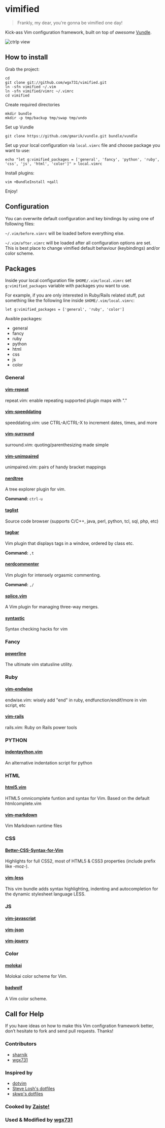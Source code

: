vimified
========

> Frankly, my dear, you're gonna be vimified one day!

Kick-ass Vim configuration framework, built on top of *awesome* [Vundle](https://github.com/gmarik/vundle). 

![ctrlp view](http://f.cl.ly/items/3a0X3F3x3r0K1n1u1Y2r/vimified.png)

How to install
--------------

Grab the project:

    cd 
    git clone git://github.com/wgx731/vimified.git
    ln -sfn vimified ~/.vim
    ln -sfn vimified/vimrc ~/.vimrc
    cd vimified

Create required directories

    mkdir bundle
    mkdir -p tmp/backup tmp/swap tmp/undo

Set up Vundle

    git clone https://github.com/gmarik/vundle.git bundle/vundle

Set up your local configuration via `local.vimrc` file and choose package you
want to use:

    echo "let g:vimified_packages = ['general', 'fancy', 'python', 'ruby', 'css', 'js', 'html', 'color']" > local.vimrc

Install plugins: 

    vim +BundleInstall +qall

Enjoy!

Configuration
-------------

You can overwrite default configuration and key bindings by using one of following files:

`~/.vim/before.vimrc` will be loaded before everything else. 

`~/.vim/after.vimrc` will be loaded after all configuration options are set. This is best place to change vimified default behaviour (keybindings) and/or color scheme.
    
Packages
--------

Inside your local configuration file `$HOME/.vim/local.vimrc` set `g:vimified_packages` variable with packages you want to use. 

For example, if you are only interested in Ruby/Rails related stuff, put something like the following line inside `$HOME/.vim/local.vimrc`:

    let g:vimified_packages = ['general', 'ruby', 'color']

Avaible packages:

 * general
 * fancy 
 * ruby
 * python
 * html
 * css
 * js 
 * color

### General 

#### [vim-repeat](https://github.com/tpope/vim-repeat)

repeat.vim: enable repeating supported plugin maps with "."

#### [vim-speeddating](https://github.com/tpope/vim-speeddating)

speeddating.vim: use CTRL-A/CTRL-X to increment dates, times, and more 

#### [vim-surround](https://github.com/tpope/vim-surround)

surround.vim: quoting/parenthesizing made simple 

#### [vim-unimpaired](https://github.com/tpope/vim-unimpaired)

unimpaired.vim: pairs of handy bracket mappings 

#### [nerdtree](https://github.com/scrooloose/nerdtree)

A tree explorer plugin for vim.

**Command:** `ctrl-u`

#### [taglist](https://github.com/vim-scripts/taglist.vim)

Source code browser (supports C/C++, java, perl, python, tcl, sql, php, etc)

#### [tagbar](https://github.com/majutsushi/tagbar)

Vim plugin that displays tags in a window, ordered by class etc. 

**Command:** `,t`

#### [nerdcommenter](https://github.com/scrooloose/nerdcommenter)

Vim plugin for intensely orgasmic commenting.

**Command:** `,/`

#### [splice.vim](https://github.com/sjl/splice.vim)

A Vim plugin for managing three-way merges. 

#### [syntastic](https://github.com/scrooloose/syntastic)

Syntax checking hacks for vim 

### Fancy

#### [powerline](https://github.com/Lokaltog/vim-powerline)

The ultimate vim statusline utility.

### Ruby 

#### [vim-endwise](https://github.com/tpope/vim-endwise)

endwise.vim: wisely add "end" in ruby, endfunction/endif/more in vim script, etc 

#### [vim-rails](https://github.com/tpope/vim-rails)

rails.vim: Ruby on Rails power tools 

### PYTHON

#### [indentpython.vim](https://github.com/vim-scripts/indentpython.vim)

An alternative indentation script for python

### HTML

#### [html5.vim](https://github.com/othree/html5.vim)

HTML5 omnicomplete funtion and syntax for Vim. Based on the default htmlcomplete.vim

#### [vim-markdown](https://github.com/tpope/vim-markdown)

Vim Markdown runtime files

### CSS

#### [Better-CSS-Syntax-for-Vim](https://github.com/ChrisYip/Better-CSS-Syntax-for-Vim)

Highlights for full CSS2, most of HTML5 & CSS3 properties (include prefix like -moz-).

#### [vim-less](https://github.com/groenewege/vim-less)

This vim bundle adds syntax highlighting, indenting and autocompletion for the dynamic stylesheet language LESS.

### JS

#### [vim-javascript](https://github.com/pangloss/vim-javascript)

#### [vim-json](https://github.com/leshill/vim-json)

#### [vim-jquery](https://github.com/itspriddle/vim-jquery)

### Color 

#### [molokai](https://github.com/tomasr/molokai)

Molokai color scheme for Vim. 

#### [badwolf](https://github.com/sjl/badwolf)

A Vim color scheme.


## Call for Help

If you have ideas on how to make this Vim configration framework better, don’t hesitate to fork and send pull requests. Thanks!

### Contributors

 * [sharnik](https://github.com/sharnik)
 * [wgx731](https://github.com/wgx731)

### Inspired by 

 * [dotvim](https://github.com/astrails/dotvim)
 * [Steve Losh's dotfiles](https://github.com/sjl/dotfiles)
 * [skwp's dotfiles](https://github.com/skwp/dotfiles)

### Cooked by [Zaiste!](http://zaiste.net)
### Used & Modified by [wgx731](http://twitter.com/wgx731)
